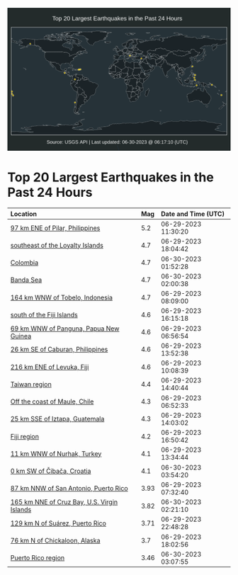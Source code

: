 ![Map](./map.png)

# Top 20 Largest Earthquakes in the Past 24 Hours

| Location | Mag | Date and Time (UTC) |
|:---|:---|:---|
| [97 km ENE of Pilar, Philippines](https://earthquake.usgs.gov/earthquakes/eventpage/us6000knv0) | 5.2 | 06-29-2023 11:30:20 |
| [southeast of the Loyalty Islands](https://earthquake.usgs.gov/earthquakes/eventpage/us6000knxm) | 4.7 | 06-29-2023 18:04:42 |
| [Colombia](https://earthquake.usgs.gov/earthquakes/eventpage/us6000kp0m) | 4.7 | 06-30-2023 01:52:28 |
| [Banda Sea](https://earthquake.usgs.gov/earthquakes/eventpage/us6000kp0n) | 4.7 | 06-30-2023 02:00:38 |
| [164 km WNW of Tobelo, Indonesia](https://earthquake.usgs.gov/earthquakes/eventpage/us6000knub) | 4.7 | 06-29-2023 08:09:00 |
| [south of the Fiji Islands](https://earthquake.usgs.gov/earthquakes/eventpage/us6000knwm) | 4.6 | 06-29-2023 16:15:18 |
| [69 km WNW of Panguna, Papua New Guinea](https://earthquake.usgs.gov/earthquakes/eventpage/us6000kntu) | 4.6 | 06-29-2023 06:56:54 |
| [26 km SE of Caburan, Philippines](https://earthquake.usgs.gov/earthquakes/eventpage/us6000knvp) | 4.6 | 06-29-2023 13:52:38 |
| [216 km ENE of Levuka, Fiji](https://earthquake.usgs.gov/earthquakes/eventpage/us6000knun) | 4.6 | 06-29-2023 10:08:39 |
| [Taiwan region](https://earthquake.usgs.gov/earthquakes/eventpage/us6000knw3) | 4.4 | 06-29-2023 14:40:44 |
| [Off the coast of Maule, Chile](https://earthquake.usgs.gov/earthquakes/eventpage/us6000kntr) | 4.3 | 06-29-2023 06:52:33 |
| [25 km SSE of Iztapa, Guatemala](https://earthquake.usgs.gov/earthquakes/eventpage/us6000knvr) | 4.3 | 06-29-2023 14:03:02 |
| [Fiji region](https://earthquake.usgs.gov/earthquakes/eventpage/us6000knx0) | 4.2 | 06-29-2023 16:50:42 |
| [11 km WNW of Nurhak, Turkey](https://earthquake.usgs.gov/earthquakes/eventpage/us6000knvh) | 4.1 | 06-29-2023 13:34:44 |
| [0 km SW of Čibača, Croatia](https://earthquake.usgs.gov/earthquakes/eventpage/us6000kp0v) | 4.1 | 06-30-2023 03:54:20 |
| [87 km NNW of San Antonio, Puerto Rico](https://earthquake.usgs.gov/earthquakes/eventpage/pr2023180000) | 3.93 | 06-29-2023 07:32:40 |
| [165 km NNE of Cruz Bay, U.S. Virgin Islands](https://earthquake.usgs.gov/earthquakes/eventpage/pr2023181000) | 3.82 | 06-30-2023 02:21:10 |
| [129 km N of Suárez, Puerto Rico](https://earthquake.usgs.gov/earthquakes/eventpage/pr2023180001) | 3.71 | 06-29-2023 22:48:28 |
| [76 km N of Chickaloon, Alaska](https://earthquake.usgs.gov/earthquakes/eventpage/ak02389zgtk2) | 3.7 | 06-29-2023 18:02:56 |
| [Puerto Rico region](https://earthquake.usgs.gov/earthquakes/eventpage/pr2023181001) | 3.46 | 06-30-2023 03:07:55 |
